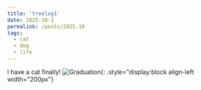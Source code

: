 ```yaml
---
title: 'treelog1'
date: 2025-10-1
permalink: /posts/2025.10
tags:
  - cat
  - dog
  - life
---
```


I have a cat finally!
![Graduation](https://rengshu-li.github.io/academicpages/images/profile_1.png){: .style="display:block align-left width="200px"}

